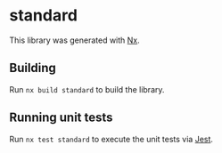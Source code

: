 # standard

This library was generated with [Nx](https://nx.dev).

## Building

Run `nx build standard` to build the library.

## Running unit tests

Run `nx test standard` to execute the unit tests via [Jest](https://jestjs.io).
